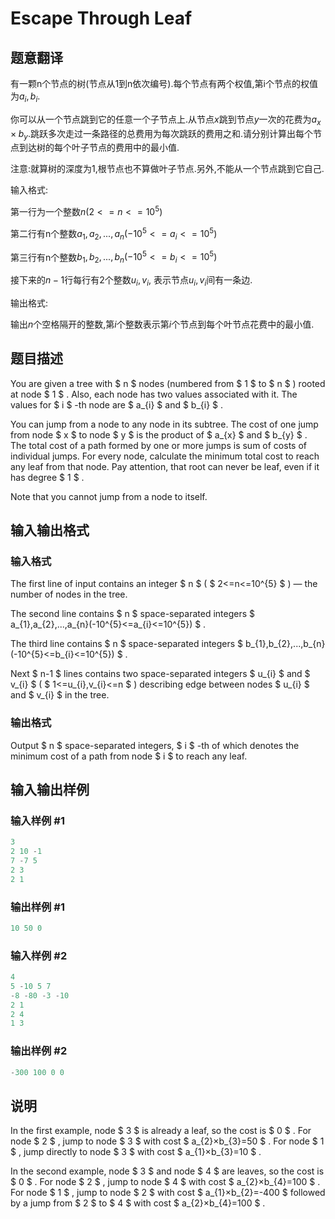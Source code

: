# Escape Through Leaf

## 题意翻译

有一颗n个节点的树(节点从1到n依次编号).每个节点有两个权值,第i个节点的权值为$a_i,b_i$.

你可以从一个节点跳到它的任意一个子节点上.从节点$x$跳到节点$y$一次的花费为$a_x\times b_y$.跳跃多次走过一条路径的总费用为每次跳跃的费用之和.请分别计算出每个节点到达树的每个叶子节点的费用中的最小值.

注意:就算树的深度为1,根节点也不算做叶子节点.另外,不能从一个节点跳到它自己.

输入格式:

第一行为一个整数$n(2<=n<=10^5)$

第二行有n个整数$a_1,a_2,...,a_n(-10^5<=a_i<=10^5)$

第三行有n个整数$b_1,b_2,...,b_n(-10^5<=b_i<=10^5)$

接下来的$n-1$行每行有2个整数$u_i,v_i$, 表示节点$u_i,v_i$间有一条边.

输出格式:

输出$n$个空格隔开的整数,第$i$个整数表示第$i$个节点到每个叶节点花费中的最小值.

## 题目描述

You are given a tree with $ n $ nodes (numbered from $ 1 $ to $ n $ ) rooted at node $ 1 $ . Also, each node has two values associated with it. The values for $ i $ -th node are $ a_{i} $ and $ b_{i} $ .

You can jump from a node to any node in its subtree. The cost of one jump from node $ x $ to node $ y $ is the product of $ a_{x} $ and $ b_{y} $ . The total cost of a path formed by one or more jumps is sum of costs of individual jumps. For every node, calculate the minimum total cost to reach any leaf from that node. Pay attention, that root can never be leaf, even if it has degree $ 1 $ .

Note that you cannot jump from a node to itself.

## 输入输出格式

### 输入格式

The first line of input contains an integer $ n $ ( $ 2<=n<=10^{5} $ ) — the number of nodes in the tree.

The second line contains $ n $ space-separated integers $ a_{1},a_{2},...,a_{n}(-10^{5}<=a_{i}<=10^{5}) $ .

The third line contains $ n $ space-separated integers $ b_{1},b_{2},...,b_{n}(-10^{5}<=b_{i}<=10^{5}) $ .

Next $ n-1 $ lines contains two space-separated integers $ u_{i} $ and $ v_{i} $ ( $ 1<=u_{i},v_{i}<=n $ ) describing edge between nodes $ u_{i} $ and $ v_{i} $ in the tree.

### 输出格式

Output $ n $ space-separated integers, $ i $ -th of which denotes the minimum cost of a path from node $ i $ to reach any leaf.

## 输入输出样例

### 输入样例 #1

```cpp
3
2 10 -1
7 -7 5
2 3
2 1

```
### 输出样例 #1

```cpp
10 50 0 
```


### 输入样例 #2

```cpp
4
5 -10 5 7
-8 -80 -3 -10
2 1
2 4
1 3

```
### 输出样例 #2

```cpp
-300 100 0 0 
```


## 说明

In the first example, node $ 3 $ is already a leaf, so the cost is $ 0 $ . For node $ 2 $ , jump to node $ 3 $ with cost $ a_{2}×b_{3}=50 $ . For node $ 1 $ , jump directly to node $ 3 $ with cost $ a_{1}×b_{3}=10 $ .

In the second example, node $ 3 $ and node $ 4 $ are leaves, so the cost is $ 0 $ . For node $ 2 $ , jump to node $ 4 $ with cost $ a_{2}×b_{4}=100 $ . For node $ 1 $ , jump to node $ 2 $ with cost $ a_{1}×b_{2}=-400 $ followed by a jump from $ 2 $ to $ 4 $ with cost $ a_{2}×b_{4}=100 $ .

